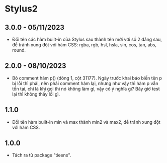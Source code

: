 # Stylus2

## 3.0.0 - 05/11/2023

- Đổi tên các hàm built-in của Stylus sau thành tên mới với số 2 đằng sau, để tránh xung đột với hàm CSS: rgba, rgb, hsl, hsla, sin, cos, tan, abs, round.

## 2.0.0 - 08/10/2023

- Bỏ comment hàm p() (dòng 1, cột 31177). Ngày trước khai báo biến tên p bị lỗi thì phải, nên phải comment hàm lại, nhưng như vậy thì hàm p vẫn tồn tại, chỉ là khi gọi thì nó không làm gì, vậy có ý nghĩa gì? Bây giờ test lại thì không thấy lỗi gì.

## 1.1.0

- Đổi tên hàm built-in min và max thành min2 và max2, để tránh xung đột với hàm CSS.

## 1.0.0

- Tách ra từ package "tieens".

